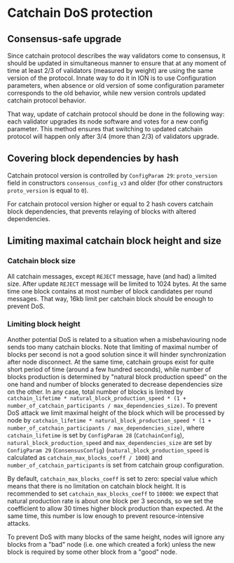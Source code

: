 # Catchain DoS protection
## Consensus-safe upgrade
Since catchain protocol describes the way validators come to consensus, it should be updated in simultaneous manner to ensure that at any moment of time at least 2/3 of validators (measured by weight) are using the same version of the protocol. Innate way to do it in ION is to use Configuration parameters, when absence or old version of some configuration parameter corresponds to the old behavior, while new version controls updated catchain protocol behavior.

That way, update of catchain protocol should be done in the following way: each validator upgrades its node software and votes for a new config parameter. This method ensures that switching to updated catchain protocol will happen only after 3/4 (more than 2/3) of validators upgrade.

## Covering block dependencies by hash
Catchain protocol version is controlled by `ConfigParam 29`: `proto_version` field in constructors `consensus_config_v3` and older (for other constructors `proto_version` is equal to `0`).

For catchain protocol version higher or equal to 2 hash covers catchain block dependencies, that prevents relaying of blocks with altered dependencies.

## Limiting maximal catchain block height and size
### Catchain block size
All catchain messages, except `REJECT` message, have (and had) a limited size. After update `REJECT` message will be limited to 1024 bytes. At the same time one block contains at most number of block candidates per round messages. That way, 16kb limit per catchain block should be enough to prevent DoS.
### Limiting block height
Another potential DoS is related to a situation when a misbehaviouring node sends too many catchain blocks. Note that limiting of maximal number of blocks per second is not a good solution since it will hinder synchronization after node disconnect.
At the same time, catchain groups exist for quite short period of time (around a few hundred seconds), while number of blocks production is determined by "natural block production speed" on the one hand and number of blocks generated to decrease dependencies size on the other. In any case, total number of blocks is limited by `catchain_lifetime * natural_block_production_speed * (1 + number_of_catchain_participants / max_dependencies_size)`.
To prevent DoS attack we limit maximal height of the block which will be processed by node by `catchain_lifetime * natural_block_production_speed * (1 + number_of_catchain_participants / max_dependencies_size)`, where `catchain_lifetime` is set by `ConfigParam 28` (`CatchainConfig`), `natural_block_production_speed` and `max_dependencies_size` are set by `ConfigParam 29` (`ConsensusConfig`) (`natural_block_production_speed` is calculated as `catchain_max_blocks_coeff / 1000`) and `number_of_catchain_participants` is set from catchain group configuration.

By default, `catchain_max_blocks_coeff` is set to zero: special value which means that there is no limitation on catchain block height. It is recommended to set `catchain_max_blocks_coeff` to `10000`: we expect that natural production rate is about one block per 3 seconds, so we set the coefficient to allow 30 times higher block production than expected. At the same time, this number is low enough to prevent resource-intensive attacks.

To prevent DoS with many blocks of the same height, nodes will ignore any blocks from a "bad" node (i.e. one which created a fork) unless the new block is required by some other block from a "good" node.

